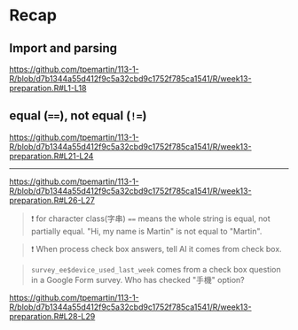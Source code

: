 # Recap

## Import and parsing

<https://github.com/tpemartin/113-1-R/blob/d7b1344a55d412f9c5a32cbd9c1752f785ca1541/R/week13-preparation.R#L1-L18>

## equal (`==`), not equal (`!=`)

<https://github.com/tpemartin/113-1-R/blob/d7b1344a55d412f9c5a32cbd9c1752f785ca1541/R/week13-preparation.R#L21-L24>

***

<https://github.com/tpemartin/113-1-R/blob/d7b1344a55d412f9c5a32cbd9c1752f785ca1541/R/week13-preparation.R#L26-L27> 

> :exclamation: for character class(字串) `==` means the whole string is equal, not partially equal. "Hi, my name is Martin" is not equal to "Martin".

> :exclamation: When process check box answers, tell AI it comes from check box.

> `survey_ee$device_used_last_week` comes from a check box question in a Google Form survey. Who has checked "手機" option?

<https://github.com/tpemartin/113-1-R/blob/d7b1344a55d412f9c5a32cbd9c1752f785ca1541/R/week13-preparation.R#L28-L29>



